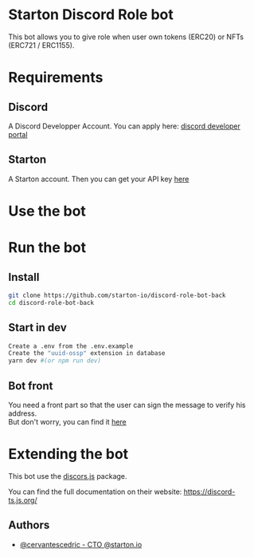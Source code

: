 
# Starton Discord Role bot

This bot allows you to give role when user own tokens (ERC20) or NFTs (ERC721 / ERC1155).

# Requirements
## Discord
A Discord Developper Account.
You can apply here: [discord developer portal](https://discord.com/developers/)

## Starton
A Starton account.
Then you can get your API key [here](https://app.starton.io/api)


# Use the bot

# Run the bot
## Install

```bash
git clone https://github.com/starton-io/discord-role-bot-back
cd discord-role-bot-back
```

## Start in dev
```bash
Create a .env from the .env.example
Create the "uuid-ossp" extension in database
yarn dev #(or npm run dev)
```

## Bot front
You need a front part so that the user can sign the message to verify his address.  
But don't worry, you can find it [here](https://github.com/starton-io/discord-role-bot-front)


# Extending the bot
This bot use the [discors.js](https://github.com/oceanroleplay/discord.ts) package.

You can find the full documentation on their website: https://discord-ts.js.org/

## Authors

- [@cervantescedric - CTO @starton.io](https://linkedin.com/in/cedriccervantes/)

